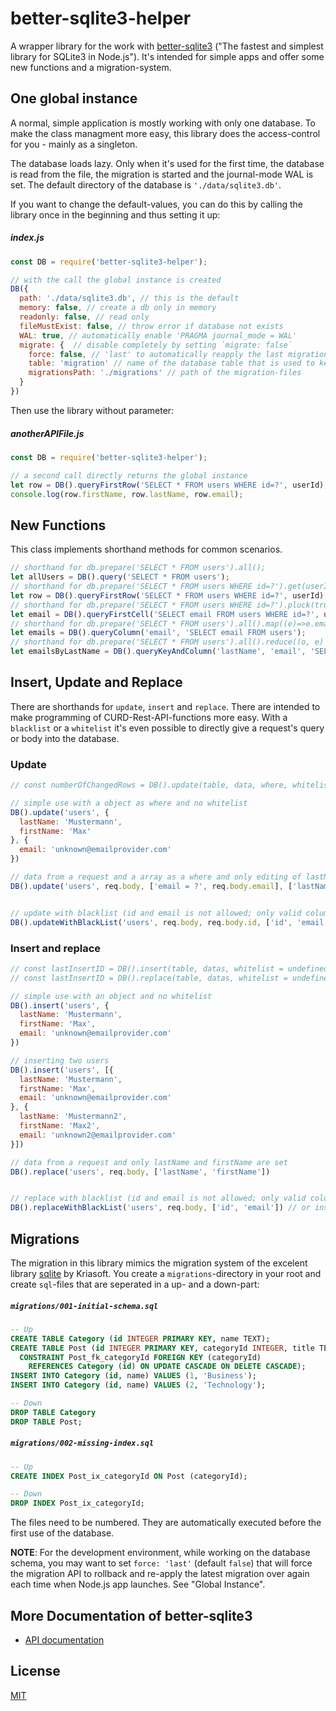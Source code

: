 # better-sqlite3-helper

A wrapper library for the work with [better-sqlite3](https://www.npmjs.com/package/better-sqlite3/) ("The fastest and simplest library for SQLite3 in Node.js"). It's intended for simple apps and offer some new functions and a migration-system.

## One global instance
A normal, simple application is mostly working with only one database. To make the class managment more easy, this library does the access-control for you - mainly as a singleton.

The database loads lazy. Only when it's used for the first time, the database is read from the file, the migration is started and the journal-mode WAL is set. The default directory of the database is `'./data/sqlite3.db'`. 

If you want to change the default-values, you can do this by calling the library once in the beginning and thus setting it up:
##### index.js
  ```js
  const DB = require('better-sqlite3-helper');

  // with the call the global instance is created
  DB({
    path: './data/sqlite3.db', // this is the default
    memory: false, // create a db only in memory
    readonly: false, // read only
    fileMustExist: false, // throw error if database not exists
    WAL: true, // automatically enable 'PRAGMA journal_mode = WAL'
    migrate: {  // disable completely by setting `migrate: false`
      force: false, // 'last' to automatically reapply the last migration-file
      table: 'migration' // name of the database table that is used to keep track
      migrationsPath: './migrations' // path of the migration-files
    }
  })
  ```

Then use the library without parameter:
##### anotherAPIFile.js
  ```js
  const DB = require('better-sqlite3-helper');

  // a second call directly returns the global instance
  let row = DB().queryFirstRow('SELECT * FROM users WHERE id=?', userId);
  console.log(row.firstName, row.lastName, row.email);
  ```

## New Functions
This class implements shorthand methods for common scenarios.

```js
// shorthand for db.prepare('SELECT * FROM users').all(); 
let allUsers = DB().query('SELECT * FROM users');
// shorthand for db.prepare('SELECT * FROM users WHERE id=?').get(userId); 
let row = DB().queryFirstRow('SELECT * FROM users WHERE id=?', userId);
// shorthand for db.prepare('SELECT * FROM users WHERE id=?').pluck(true).get(userId); 
let email = DB().queryFirstCell('SELECT email FROM users WHERE id=?', userId);
// shorthand for db.prepare('SELECT * FROM users').all().map((e)=>e.email); 
let emails = DB().queryColumn('email', 'SELECT email FROM users');
// shorthand for db.prepare('SELECT * FROM users').all().reduce((o, e) => {o[e.lastName] = e.email; return o;}, {});
let emailsByLastName = DB().queryKeyAndColumn('lastName', 'email', 'SELECT lastName, name FROM users');
```

## Insert, Update and Replace

There are shorthands for `update`, `insert` and `replace`. There are intended to make programming of CURD-Rest-API-functions more easy. With a `blacklist` or a `whitelist` it's even possible to directly give a request's query or body into the database.

### Update
```js
// const numberOfChangedRows = DB().update(table, data, where, whitelist = undefined)

// simple use with a object as where and no whitelist
DB().update('users', {
  lastName: 'Mustermann',
  firstName: 'Max'
}, {
  email: 'unknown@emailprovider.com'
})

// data from a request and a array as a where and only editing of lastName and firstName is allowed
DB().update('users', req.body, ['email = ?', req.body.email], ['lastName', 'firstName'])


// update with blacklist (id and email is not allowed; only valid columns of the table are allowed) and where is a shorthand for ['id = ?', req.body.id]
DB().updateWithBlackList('users', req.body, req.body.id, ['id', 'email'])
```

### Insert and replace
```js
// const lastInsertID = DB().insert(table, datas, whitelist = undefined)
// const lastInsertID = DB().replace(table, datas, whitelist = undefined)

// simple use with an object and no whitelist
DB().insert('users', {
  lastName: 'Mustermann',
  firstName: 'Max',
  email: 'unknown@emailprovider.com'
})

// inserting two users
DB().insert('users', [{
  lastName: 'Mustermann',
  firstName: 'Max',
  email: 'unknown@emailprovider.com'
}, {
  lastName: 'Mustermann2',
  firstName: 'Max2',
  email: 'unknown2@emailprovider.com'
}])

// data from a request and only lastName and firstName are set
DB().replace('users', req.body, ['lastName', 'firstName'])


// replace with blacklist (id and email is not allowed; only valid columns of the table are allowed)
DB().replaceWithBlackList('users', req.body, ['id', 'email']) // or insertWithBlackList
```

## Migrations

The migration in this library mimics the migration system of the excelent library [sqlite](https://www.npmjs.com/package/sqlite) by Kriasoft. You create a `migrations`-directory in your root and create `sql`-files that are seperated in a up- and a down-part:

##### `migrations/001-initial-schema.sql`

```sql
-- Up
CREATE TABLE Category (id INTEGER PRIMARY KEY, name TEXT);
CREATE TABLE Post (id INTEGER PRIMARY KEY, categoryId INTEGER, title TEXT,
  CONSTRAINT Post_fk_categoryId FOREIGN KEY (categoryId)
    REFERENCES Category (id) ON UPDATE CASCADE ON DELETE CASCADE);
INSERT INTO Category (id, name) VALUES (1, 'Business');
INSERT INTO Category (id, name) VALUES (2, 'Technology');

-- Down
DROP TABLE Category
DROP TABLE Post;
```

##### `migrations/002-missing-index.sql`

```sql
-- Up
CREATE INDEX Post_ix_categoryId ON Post (categoryId);

-- Down
DROP INDEX Post_ix_categoryId;
```

The files need to be numbered. They are automatically executed before the first use of the database.

**NOTE**: For the development environment, while working on the database schema, you may want to set
`force: 'last'` (default `false`) that will force the migration API to rollback and re-apply the latest migration over again each time when Node.js app launches. See "Global Instance".

## More Documentation of better-sqlite3

- [API documentation](https://github.com/JoshuaWise/better-sqlite3/wiki/API)

## License

[MIT](https://github.com/JoshuaWise/better-sqlite3/blob/master/LICENSE)